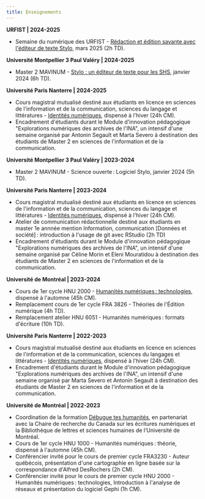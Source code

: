 ```yaml
---
title: Enseignements
---
```


**URFIST | 2024-2025**

- Semaine du numérique des URFIST - [Rédaction et édition savante avec l'éditeur de texte Stylo](https://urfistinfo.hypotheses.org/4604), mars 2025 (2h TD).

**Université Montpellier 3 Paul Valéry | 2024-2025**

- Master 2 MAVINUM - [Stylo : un éditeur de texte pour les SHS](https://stylo.huma-num.fr/article/678a41d73449b80012599909/preview), janvier 2024 (6h TD).

**Université Paris Nanterre | 2024-2025**

- Cours magistral mutualisé destiné aux étudiants en licence en sciences de
l'information et de la communication, sciences du langage et littératures - [Identités numériques](https://identites-numeriques-2025.en-cours-de.construction), dispensé à l'hiver (24h CM).
- Encadrement d'étudiants durant le Module d'innovation pédagogique "Explorations numériques des archives de l'INA", un intensif d'une semaine organisé par Antonin Segault et Marta Severo à destination des étudiants de Master 2 en sciences de l'information et de la communication.

**Université Montpellier 3 Paul Valéry | 2023-2024**

- Master 2 MAVINUM - Science ouverte : Logiciel Stylo, janvier 2024 (5h TD).

**Université Paris Nanterre | 2023-2024**

- Cours magistral mutualisé destiné aux étudiants en licence en sciences de
l'information et de la communication, sciences du langage et littératures - [Identités numériques](https://identites-numeriques.en-cours-de.construction), dispensé à l'hiver (24h CM).
- Atelier de communication rédactionnelle destiné aux étudiants en master 1e annnée mention Information, communication [Données et société] : introduction à l'usage de git avec RStudio (2h TD)
- Encadrement d'étudiants durant le Module d'innovation pédagogique "Explorations numériques des archives de l'INA", un intensif d'une semaine organisé par Céline Morin et Eleni Mouratidou à destination des étudiants de Master 2 en sciences de l'information et de la communication.

**Université de Montréal | 2023-2024**

- Cours de 1er cycle HNU 2000 - [Humanités numériques : technologies](https://hnu2000.en-cours-de.construction/), dispensé à l'automne (45h CM).
- Remplacement cours de 1er cycle FRA 3826 - Théories de l'Édition numérique (4h TD).
- Remplacement atelier HNU 6051 - Humanités numériques : formats d'écriture (10h TD).

**Université Paris Nanterre | 2022-2023**

- Cours magistral mutualisé destiné aux étudiants en licence en sciences de l'information et de la communication, sciences du langages et littératures - [Identités numériques](https://identites-numeriques.en-cours-de.construction/), dispensé à l'hiver (24h CM).
- Encadrement d'étudiants durant le Module d'innovation pédagogique "Explorations numériques des archives de l'INA", un intensif d'une semaine organisé par Marta Severo et Antonin Segault à destination des étudiants de Master 2 en sciences de l'information et de la communication.

**Université de Montréal | 2022-2023**

- Coordination de la formation [Débugue tes humanités](https://debugue.ecrituresnumeriques.ca/), en partenariat avec la Chaire de recherche du Canada sur les écritures numériques et la Bibliothèque de lettres et sciences humaines de l’Université de Montréal.
- Cours de 1er cycle HNU 1000 - Humanités numériques : théorie, dispensé à l'automne (45h CM).
- Conférencier invité pour le cours de premier cycle FRA3230 - Auteur québécois, présentation d'une cartographie en ligne basée sur la correspondance d'Alfred DesRochers (2h CM).
- Conférencier invité pour le cours de premier cycle HNU 2000 - Humanités numériques : technologies, Introduction à l'analyse de réseaux et présentation du logiciel Gephi (1h CM).
